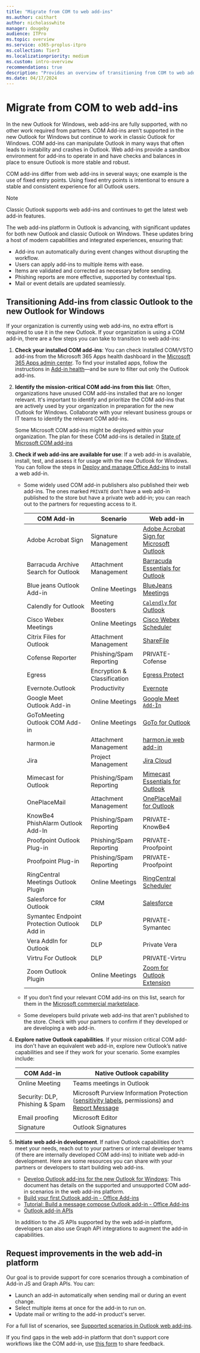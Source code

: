 ```yaml
---
title: "Migrate from COM to web add-ins"
ms.author: caithart
author: nicholasswhite
manager: dougeby
audience: ITPro
ms.topic: overview
ms.service: o365-proplus-itpro
ms.collection: Tier3
ms.localizationpriority: medium
ms.custom: intro-overview
recommendations: true
description: "Provides an overview of transitioning from COM to web add-ins in Outlook"
ms.date: 04/17/2024
---
```


# Migrate from COM to web add-ins

In the new Outlook for Windows, web add-ins are fully supported, with no other work required from partners. COM Add-ins aren’t supported in the new Outlook for Windows but continue to work in classic Outlook for Windows. COM add-ins can manipulate Outlook in many ways that often leads to instability and crashes in Outlook. Web add-ins provide a sandbox environment for add-ins to operate in and have checks and balances in place to ensure Outlook is more stable and robust.

COM add-ins differ from web add-ins in several ways; one example is the use of fixed entry points. Using fixed entry points is intentional to ensure a stable and consistent experience for all Outlook users.

> [!NOTE]
> Classic Outlook supports web add-ins and continues to get the latest web add-in features.

The web add-ins platform in Outlook is advancing, with significant updates for both new Outlook and classic Outlook on Windows. These updates bring a host of modern capabilities and integrated experiences, ensuring that:
- Add-ins run automatically during event changes without disrupting the workflow.
- Users can apply add-ins to multiple items with ease.
- Items are validated and corrected as necessary before sending.
- Phishing reports are more effective, supported by contextual tips.
- Mail or event details are updated seamlessly.

## Transitioning Add-ins from classic Outlook to the new Outlook for Windows

If your organization is currently using web add-ins, no extra effort is required to use it in the new Outlook. If your organization is using a COM add-in, there are a few steps you can take to transition to web add-ins: 

1. **Check your installed COM add-ins**: You can check installed COM/VSTO add-ins from the Microsoft 365 Apps health dashboard in the [Microsoft 365 Apps admin center](https://config.office.com/). To find your installed apps, follow the instructions in [Add-in health](/DeployOffice/admincenter/microsoft-365-apps-health#add-in-health)—and be sure to filter out only the Outlook add-ins.
2. **Identify the mission-critical COM add-ins from this list**: Often, organizations have unused COM add-ins installed that are no longer relevant. It's important to identify and prioritize the COM add-ins that are actively used by your organization in preparation for the new Outlook for Windows. Collaborate with your relevant business groups or IT teams to identify the relevant COM add-ins.
   
   Some Microsoft COM add-ins might be deployed within your organization. The plan for these COM add-ins is detailed in [State of Microsoft COM add-ins](../get-started/state-of-com-add-ins.md)

3. **Check if web add-ins are available for use**: If a web add-in is available, install, test, and assess it for usage with the new Outlook for Windows. You can follow the steps in [Deploy and manage Office Add-ins](/microsoft-365/admin/manage/office-addins) to install a web add-in.

   - Some widely used COM add-in publishers also published their web add-ins. The ones marked `PRIVATE` don't have a web add-in published to the store but have a private web add-in; you can reach out to the partners for requesting access to it.

      | COM Add-in                              | Scenario               | Web add-in                          |
      |-----------------------------------------|------------------------|-------------------------------------|
      | Adobe Acrobat Sign                      | Signature Management   | [Adobe Acrobat Sign for Microsoft Outlook](https://appsource.microsoft.com/product/office/wa104381158) |
      | Barracuda Archive Search for Outlook    | Attachment Management  | [Barracuda Essentials for Outlook](https://appsource.microsoft.com/product/office/wa104381249)    |
      | Blue jeans Outlook Add-in               | Online Meetings        | [BlueJeans Meetings](https://appsource.microsoft.com/product/office/wa104381523)                  |
      | Calendly for Outlook                    | Meeting Boosters       | [`Calendly` for Outlook](https://appsource.microsoft.com/product/office/wa104381446)                |
      | Cisco Webex Meetings                    | Online Meetings        | [Cisco Webex Scheduler](https://appsource.microsoft.com/product/office/wa104382035)               |
      | Citrix Files for Outlook                | Attachment Management  | [ShareFile](https://appsource.microsoft.com/product/office/wa104380913)                           |
      | Cofense Reporter                        | Phishing/Spam Reporting| PRIVATE- Cofense                    |
      | Egress                                  | Encryption & Classification | [Egress Protect](https://appsource.microsoft.com/product/office/wa104381968)               |
      | Evernote.Outlook                        | Productivity           | [Evernote](https://appsource.microsoft.com/product/office/wa104379617)                            |
      | Google Meet Outlook Add-in              | Online Meetings        | [Google Meet `Add-In`](https://appsource.microsoft.com/product/office/wa104381851)                  |
      | GoToMeeting Outlook COM Add-in          | Online Meetings        | [GoTo for Outlook](https://appsource.microsoft.com/product/office/WA200001676)                    |
      | harmon.ie                               | Attachment Management  | [harmon.ie web add-in](https://appsource.microsoft.com/product/office/wa103004101)                |
      | Jira                                    | Project Management     | [Jira Cloud](https://appsource.microsoft.com/product/office/wa200002140)                          |
      | Mimecast for Outlook                    | Phishing/Spam Reporting| [Mimecast Essentials for Outlook](https://appsource.microsoft.com/product/office/wa200002175)     |
      | OnePlaceMail                            | Attachment Management  | [OnePlaceMail for Outlook](https://appsource.microsoft.com/product/office/wa104380723)            |
      | KnowBe4 PhishAlarm Outlook Add-In       | Phishing/Spam Reporting| PRIVATE-KnowBe4                     |
      | Proofpoint Outlook Plug-in              | Phishing/Spam Reporting| PRIVATE-Proofpoint                  |
      | Proofpoint Plug-in                      | Phishing/Spam Reporting| PRIVATE-Proofpoint                  |
      | RingCentral Meetings Outlook Plugin     | Online Meetings        | [RingCentral Scheduler](https://appsource.microsoft.com/product/office/wa200001471)               |
      | Salesforce for Outlook                  | CRM                    | [Salesforce](https://appsource.microsoft.com/product/office/wa104379334)                          |
      | Symantec Endpoint Protection Outlook Add in | DLP                | PRIVATE-Symantec                    |
      | Vera AddIn for Outlook                  | DLP                    | Private Vera                        |
      | Virtru For Outlook                      | DLP                    | PRIVATE-Virtru                      |
      | Zoom Outlook Plugin                     | Online Meetings        | [Zoom for Outlook Extension](https://appsource.microsoft.com/product/office/wa104381712)          |

   - If you don’t find your relevant COM add-ins on this list, search for them in the [Microsoft commercial marketplace](https://appsource.microsoft.com/home).
   
   - Some developers build private web add-ins that aren't published to the store. Check with your partners to confirm if they developed or are developing a web add-in.

4. **Explore native Outlook capabilities**. If your mission critical COM add-ins don't have an equivalent web add-in, explore new Outlook’s native capabilities and see if they work for your scenario. Some examples include:

   | COM Add-in                                  | Native Outlook capability                                          |
   |---------------------------------------------|--------------------------------------------------------------------|
   | Online Meeting                              | Teams meetings in Outlook                                          |
   | Security: DLP, Phishing & Spam             | Microsoft Purview Information Protection ([sensitivity labels](/purview/create-sensitivity-labels), permissions) and [Report Message](/office/dev/add-ins/outlook/spam-reporting) |
   | Email proofing                              | Microsoft Editor                                                   |
   | Signature                                   | Outlook Signatures                                                 |


5. **Initiate web add-in development**. If native Outlook capabilities don't meet your needs, reach out to your partners or internal developer teams (if there are internally developed COM add-ins) to initiate web add-in development. Here are some resources you can share with your partners or developers to start building web add-ins.
   - [Develop Outlook add-ins for the new Outlook for Windows](/office/dev/add-ins/outlook/one-outlook): This document has details on the supported and unsupported COM add-in scenarios in the web add-ins platform.
   - [Build your first Outlook add-in - Office Add-ins](/office/dev/add-ins/quickstarts/outlook-quickstart?tabs=yeomangenerator)
   - [Tutorial: Build a message compose Outlook add-in - Office Add-ins](/office/dev/add-ins/tutorials/outlook-tutorial)
   - [Outlook add-in APIs](/office/dev/add-ins/outlook/apis)

   In addition to the JS APIs supported by the web add-in platform, developers can also use Graph API integrations to augment the add-in capabilities.

## Request improvements in the web add-in platform

Our goal is to provide support for core scenarios through a combination of Add-in JS and Graph APIs. You can:
- Launch an add-in automatically when sending mail or during an event change.
- Select multiple items at once for the add-in to run on.
- Update mail or writing to the add-in product's server.

For a full list of scenarios, see [Supported scenarios in Outlook web add-ins](/office/dev/add-ins/outlook/one-outlook#supported-scenarios-in-outlook-web-add-ins).

If you find gaps in the web add-in platform that don't support core workflows like the COM add-in, use [this form](https://forms.office.com/Pages/ResponsePage.aspx?id=v4j5cvGGr0GRqy180BHbR30HUvi_P4FFlU1eu9jg8INURUhWVkJHVEpRMURVUzNQWUdJS0g1U1NOOC4u) to share feedback.
